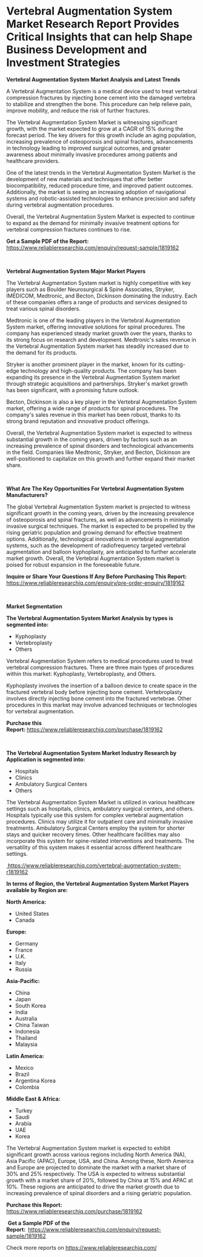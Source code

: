 <p><h1>Vertebral Augmentation System Market Research Report Provides Critical Insights that can help Shape Business Development and Investment Strategies</h1></p><p><strong>Vertebral Augmentation System Market Analysis and Latest Trends</strong></p>
<p><p>A Vertebral Augmentation System is a medical device used to treat vertebral compression fractures by injecting bone cement into the damaged vertebra to stabilize and strengthen the bone. This procedure can help relieve pain, improve mobility, and reduce the risk of further fractures.</p><p>The Vertebral Augmentation System Market is witnessing significant growth, with the market expected to grow at a CAGR of 15% during the forecast period. The key drivers for this growth include an aging population, increasing prevalence of osteoporosis and spinal fractures, advancements in technology leading to improved surgical outcomes, and greater awareness about minimally invasive procedures among patients and healthcare providers.</p><p>One of the latest trends in the Vertebral Augmentation System Market is the development of new materials and techniques that offer better biocompatibility, reduced procedure time, and improved patient outcomes. Additionally, the market is seeing an increasing adoption of navigational systems and robotic-assisted technologies to enhance precision and safety during vertebral augmentation procedures.</p><p>Overall, the Vertebral Augmentation System Market is expected to continue to expand as the demand for minimally invasive treatment options for vertebral compression fractures continues to rise.</p></p>
<p><strong>Get a Sample PDF of the Report:&nbsp;</strong> <a href="https://www.reliableresearchiq.com/enquiry/request-sample/1819162">https://www.reliableresearchiq.com/enquiry/request-sample/1819162</a></p>
<p>&nbsp;</p>
<p><strong>Vertebral Augmentation System Major Market Players</strong></p>
<p><p>The Vertebral Augmentation System market is highly competitive with key players such as Boulder Neurosurgical & Spine Associates, Stryker, IMEDICOM, Medtronic, and Becton, Dickinson dominating the industry. Each of these companies offers a range of products and services designed to treat various spinal disorders.</p><p>Medtronic is one of the leading players in the Vertebral Augmentation System market, offering innovative solutions for spinal procedures. The company has experienced steady market growth over the years, thanks to its strong focus on research and development. Medtronic's sales revenue in the Vertebral Augmentation System market has steadily increased due to the demand for its products.</p><p>Stryker is another prominent player in the market, known for its cutting-edge technology and high-quality products. The company has been expanding its presence in the Vertebral Augmentation System market through strategic acquisitions and partnerships. Stryker's market growth has been significant, with a promising future outlook.</p><p>Becton, Dickinson is also a key player in the Vertebral Augmentation System market, offering a wide range of products for spinal procedures. The company's sales revenue in this market has been robust, thanks to its strong brand reputation and innovative product offerings.</p><p>Overall, the Vertebral Augmentation System market is expected to witness substantial growth in the coming years, driven by factors such as an increasing prevalence of spinal disorders and technological advancements in the field. Companies like Medtronic, Stryker, and Becton, Dickinson are well-positioned to capitalize on this growth and further expand their market share.</p></p>
<p>&nbsp;</p>
<p><strong>What Are The Key Opportunities For Vertebral Augmentation System Manufacturers?</strong></p>
<p><p>The global Vertebral Augmentation System market is projected to witness significant growth in the coming years, driven by the increasing prevalence of osteoporosis and spinal fractures, as well as advancements in minimally invasive surgical techniques. The market is expected to be propelled by the rising geriatric population and growing demand for effective treatment options. Additionally, technological innovations in vertebral augmentation systems, such as the development of radiofrequency targeted vertebral augmentation and balloon kyphoplasty, are anticipated to further accelerate market growth. Overall, the Vertebral Augmentation System market is poised for robust expansion in the foreseeable future.</p></p>
<p><strong>Inquire or Share Your Questions If Any Before Purchasing This Report:</strong> <a href="https://www.reliableresearchiq.com/enquiry/pre-order-enquiry/1819162">https://www.reliableresearchiq.com/enquiry/pre-order-enquiry/1819162</a></p>
<p>&nbsp;</p>
<p><strong>Market Segmentation</strong></p>
<p><strong>The Vertebral Augmentation System Market Analysis by types is segmented into:</strong></p>
<p><ul><li>Kyphoplasty</li><li>Vertebroplasty</li><li>Others</li></ul></p>
<p><p>Vertebral Augmentation System refers to medical procedures used to treat vertebral compression fractures. There are three main types of procedures within this market: Kyphoplasty, Vertebroplasty, and Others. </p><p>Kyphoplasty involves the insertion of a balloon device to create space in the fractured vertebral body before injecting bone cement. Vertebroplasty involves directly injecting bone cement into the fractured vertebrae. Other procedures in this market may involve advanced techniques or technologies for vertebral augmentation.</p></p>
<p><strong>Purchase this Report:&nbsp;</strong><a href="https://www.reliableresearchiq.com/purchase/1819162">https://www.reliableresearchiq.com/purchase/1819162</a></p>
<p>&nbsp;</p>
<p><strong>The Vertebral Augmentation System Market Industry Research by Application is segmented into:</strong></p>
<p><ul><li>Hospitals</li><li>Clinics</li><li>Ambulatory Surgical Centers</li><li>Others</li></ul></p>
<p><p>The Vertebral Augmentation System Market is utilized in various healthcare settings such as hospitals, clinics, ambulatory surgical centers, and others. Hospitals typically use this system for complex vertebral augmentation procedures. Clinics may utilize it for outpatient care and minimally invasive treatments. Ambulatory Surgical Centers employ the system for shorter stays and quicker recovery times. Other healthcare facilities may also incorporate this system for spine-related interventions and treatments. The versatility of this system makes it essential across different healthcare settings.</p></p>
<p><a href="https://www.reliableresearchiq.com/vertebral-augmentation-system-r1819162">&nbsp;https://www.reliableresearchiq.com/vertebral-augmentation-system-r1819162</a></p>
<p><strong>In terms of Region, the Vertebral Augmentation System Market Players available by Region are:</strong></p>
<p>
    <p> <strong> North America: </strong>
        <ul>
            <li>United States</li>
            <li>Canada</li>
        </ul>
        </p> 
    <p> <strong> Europe: </strong>
        <ul>
            <li>Germany</li>
            <li>France</li>
            <li>U.K.</li>
            <li>Italy</li>
            <li>Russia</li>
        </ul>
        </p> 
    <p> <strong> Asia-Pacific: </strong>
        <ul>
            <li>China</li>
            <li>Japan</li>
            <li>South Korea</li>
            <li>India</li>
            <li>Australia</li>
            <li>China Taiwan</li>
            <li>Indonesia</li>
            <li>Thailand</li>
            <li>Malaysia</li>
        </ul>
        </p> 
    <p> <strong> Latin America: </strong>
        <ul>
            <li>Mexico</li>
            <li>Brazil</li>
            <li>Argentina Korea</li>
            <li>Colombia</li>
        </ul>
        </p> 
    <p> <strong> Middle East & Africa: </strong>
        <ul>
            <li>Turkey</li>
            <li>Saudi</li>
            <li>Arabia</li>
            <li>UAE</li>
            <li>Korea</li>
        </ul>
    </p>
    </p>
<p><p>The Vertebral Augmentation System market is expected to exhibit significant growth across various regions including North America (NA), Asia Pacific (APAC), Europe, USA, and China. Among these, North America and Europe are projected to dominate the market with a market share of 30% and 25% respectively. The USA is expected to witness substantial growth with a market share of 20%, followed by China at 15% and APAC at 10%. These regions are anticipated to drive the market growth due to increasing prevalence of spinal disorders and a rising geriatric population.</p></p>
<p><strong>Purchase this Report: </strong><a href="https://www.reliableresearchiq.com/purchase/1819162">https://www.reliableresearchiq.com/purchase/1819162</a></p>
<p>&nbsp;<strong>Get a Sample PDF of the Report:&nbsp;&nbsp;</strong><a href="https://www.reliableresearchiq.com/enquiry/request-sample/1819162">https://www.reliableresearchiq.com/enquiry/request-sample/1819162</a></p>
<p><strong></strong></p>
<p>Check more reports on <a href="https://www.reliableresearchiq.com/">https://www.reliableresearchiq.com/</a></p>